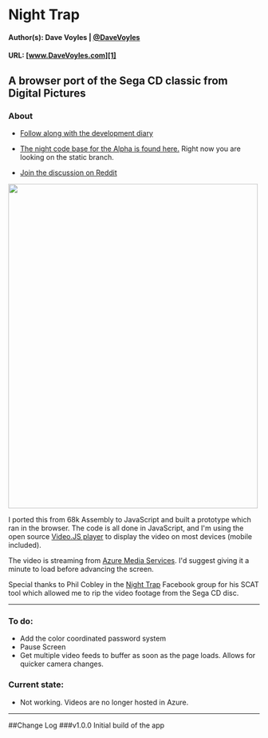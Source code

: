 # Night Trap
#### Author(s): Dave Voyles | [@DaveVoyles](http://www.twitter.com/DaveVoyles)
#### URL: [www.DaveVoyles.com][1]

A browser port of the Sega CD classic from Digital Pictures 
----------
### About
- [Follow along with the development diary](http://www.davevoyles.com/2015/07/16/deconstructing-night-trap/)

- [The night code base for the Alpha is found here.](https://github.com/DaveVoyles/Night-Trap/tree/alpha) Right now you are looking on the static branch.

- [Join the discussion on Reddit](https://www.reddit.com/r/gamedev/comments/3d9m9x/i_ported_night_trap_to_the_browser_today/)

<img src="http://s.emuparadise.org/Sega%20CD/Box%20Scans/Night%20Trap%20(32X)%20(U)%20(Front).jpg" width="500" height="650">

I ported this from 68k Assembly to JavaScript and built a prototype which ran in the browser. The code is all done in JavaScript, and I'm using the open source [Video.JS player](http://www.videojs.com/) to display the video on most devices (mobile included). 

The video is streaming from [Azure Media Services](http://www.davevoyles.com/?s=azure+media+services). I'd suggest giving it a minute to load before advancing the screen. 

Special thanks to Phil Cobley in the [Night Trap](https://www.facebook.com/groups/NightTrap/) Facebook group for his SCAT tool which allowed me to rip the video footage from the Sega CD disc. 

----------
### To do:

- Add the color coordinated password system
- Pause Screen
- Get multiple video feeds to buffer as soon as the page loads. Allows for quicker camera changes.

### Current state:
- Not working. Videos are no longer hosted in Azure.
----------

##Change Log
###v1.0.0
Initial build of the app


  [1]: http://www.daveVoyles.com "My website"
